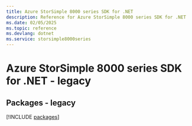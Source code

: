 ```yaml
---
title: Azure StorSimple 8000 series SDK for .NET
description: Reference for Azure StorSimple 8000 series SDK for .NET
ms.date: 02/05/2025
ms.topic: reference
ms.devlang: dotnet
ms.service: storsimple8000series
---
```

# Azure StorSimple 8000 series SDK for .NET - legacy
## Packages - legacy
[!INCLUDE [packages](storsimple-8000-series-index.md)]